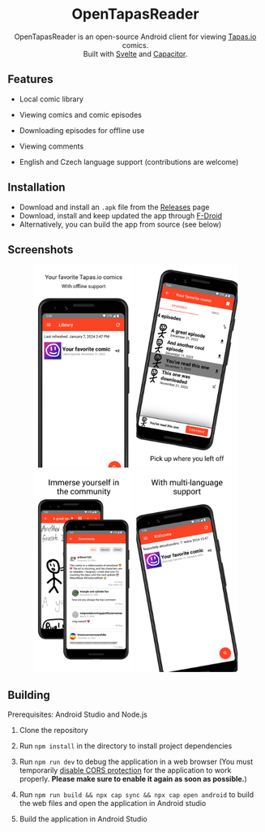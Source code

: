 <h1 align="center">OpenTapasReader</h1>

<p align="center">
    OpenTapasReader is an open-source Android client for viewing <a href="https://tapas.io/">Tapas.io</a> comics. <br>
    Built with <a href="https://svelte.dev/">Svelte</a> and <a href="https://capacitorjs.com/">Capacitor</a>.
</p>

## Features

- Local comic library

- Viewing comics and comic episodes

- Downloading episodes for offline use

- Viewing comments

- English and Czech language support (contributions are welcome)

## Installation

- Download and install an `.apk` file from the [Releases](https://github.com/TriLinder/OpenTapasReader/releases/latest) page
- Download, install and keep updated the app through [F-Droid](https://f-droid.org/packages/com.github.trilinder.tapasclient/)
- Alternatively, you can build the app from source (see below)

## Screenshots

<p align="center">
  <img alt="Library page" src="README_ASSETS/screenshots/1.png" width="200" />
  <img alt="Episode list view showing downloaded episodes" src="README_ASSETS/screenshots/2.png" width="200" /> 
  <img alt="Episode's comments section" src="README_ASSETS/screenshots/3.png" width="200" />
  <img alt="Library page in Czech language" src="README_ASSETS/screenshots/4.png" width="200" />
</p>

## Building

Prerequisites: Android Studio and Node.js

1. Clone the repository

2. Run `npm install` in the directory to install project dependencies

3. Run `npm run dev` to debug the application in a web browser (You must temporarily [disable CORS protection](https://addons.mozilla.org/en-US/firefox/addon/cors-everywhere/) for the application to work properly. **Please make sure to enable it again as soon as possible.**)

4. Run `npm run build && npx cap sync && npx cap open android` to build the web files and open the application in Android studio

5. Build the application in Android Studio
